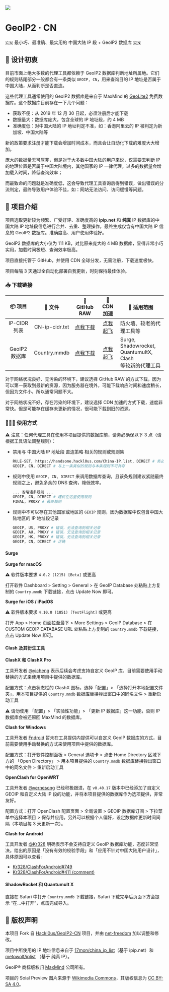 ![](https://i.loli.net/2020/12/10/BW8HVtKTbISrPYv.png)

# GeoIP2 · CN
🇨🇳 最小巧、最准确、最实用的 中国大陆 IP 段 + GeoIP2 数据库 🇨🇳

## 🔖 设计初衷
目前市面上绝大多数的代理工具都依赖于 GeoIP2 数据库判断地址所属地。它们的规则结尾部分一般都会有一条类似 `GEOIP, CN`，用来查询目的 IP 地址是否属于中国大陆，从而判断是否直连。

这些代理工具通常使用的 GeoIP2 数据库是来自于 MaxMind 的 [GeoLite2](https://dev.maxmind.com/geoip/geoip2/geolite2/) 免费数据库。这个数据库目前存在一下几个问题：

* 获取不便：从 2019 年 12 月 30 日起，必须注册后才能下载
* 数据量大：数据库庞大，包含全球的 IP 地址段，约 4 MB
* 准确度低：对中国大陆的 IP 地址判定不准，如：香港阿里云的 IP 被判定为新加坡、中国大陆等

新的政策要求注册才能下载会增加时间成本，而且会让自动化下载的难度大大增加。

庞大的数据量无可厚非，但是对于大多数中国大陆的用户来说，仅需要去判断 IP 的地理位置是否属于中国大陆境内，其他国家的 IP 一律代理。过多的数据量会增加载入时间，降低查询效率；

而最致命的问题就是准确度低，这会导致代理工具查询后得到错误，做出错误的分流判定，最终导致用户体验不佳，如：网站无法访问、访问缓慢等问题。

## 🥳 项目介绍
项目选取更新较为频繁、广受好评、准确度高的 **ipip.net** 和 **纯真** IP 数据库的中国大陆 IP 地址段信息进行合并、去重、整理操作，最终生成仅含有中国大陆 IP 信息的 GeoIP2 数据库。准确度高、用户使用体验好。

GeoIP2 数据库的大小仅为 111 KB，对比原来庞大的 4 MB 数据库，显得非常小巧实用，加载时间极短、查询效率极高。

项目直接托管于 GitHub，并使用 CDN 全球分发，无需注册，下载速度极快。

项目每隔 3 天通过全自动化部署自我更新，时刻保持最佳体验。

### 📥 下载链接
| 📦 项目 | 📃 文件 | 🐙 GitHub RAW | 🚀 CDN 加速 | 🔧 适用范围
|  :--:  |  :--:  |     :--:     |     :--:    | ---- |
| IP-CIDR 列表 | CN-ip-cidr.txt | [点我下载](https://github.com/net-freedom/GeoIP2-CN/raw/release/CN-ip-cidr.txt) | [点我起飞](https://cdn.jsdelivr.net/gh/net-freedom/GeoIP2-CN@release/CN-ip-cidr.txt) | 防火墙、较老的代理工具等 | 
| GeoIP2 数据库 | Country.mmdb | [点我下载](https://github.com/net-freedom/GeoIP2-CN/raw/release/Country.mmdb) | [点我起飞](https://cdn.jsdelivr.net/gh/net-freedom/GeoIP2-CN@release/Country.mmdb) | Surge, Shadowrocket,<br>QuantumultX, Clash<br>等较新的代理工具|

对于网络状况良好、无污染的环境下，建议选择 GitHub RAW 的方式下载，因为可以第一获取到最新的资源，因为服务器在境外，可能下载响应时间和速度稍长，但因为文件小，所以通常问题不大。

对于网络状况不好，存在污染的环境下，建议选择 CDN 加速的方式下载，速度非常快。但是可能存在缓存未更新的情况，很可能下载到旧的资源。

### 🙋🏻‍♂️ 使用方式

⚠️ 注意：任何代理工具在使用本项目提供的数据库前，请务必确保以下 3 点（请根据工具语法调整规则）：
* 禁用与 中国大陆 IP 地址段 直连策略 相关的规则或规则集
    ``` bash
    RULE-SET, https://handsome.hackl0us.com/China-IP.list, DIRECT # 务必禁用或删除
    GEOIP, CN, DIRECT # 与上一条类似的规则与本条规则不可共存
    ```

* 规则中使用 `GEOIP, CN, DIRECT` 来调用数据库查询，且该条规则建议紧随最终规则之上，避免多余的 DNS 查询，降低效率。
    ``` bash
    ... 省略诸多规则 ...
    GEOIP, CN, DIRECT # 建议在这里使用规则
    FINAL, PROXY # 最终规则
    ```

* 规则中不可以存在其他国家或地区的 `GEOIP` 规则，因为数据库中仅包含中国大陆地区的 IP 地址段记录
    ``` bash
    GEOIP, US, PROXY # 错误，无法查询到相关记录
    GEOIP, AU, PROXY # 错误，无法查询到相关记录
    GEOIP, HK, PROXY # 错误，无法查询到相关记录
    GEOIP, CN, DIRECT # 正确
    ```

#### Surge 

**Surge for macOS**

⚠️ 软件版本要求 `4.0.2 (1215) [Beta]` 或更高

打开软件 Dashboard > Setting > General > 在 GeoIP Database 处粘贴上方复制的 `Country.mmdb` 下载链接，点击 Update Now 即可。

**Surge for iOS / iPadOS** 

⚠️ 软件版本要求 `4.10.0 (1851) [TestFlight]` 或更高

打开 App > Home 页面拉至最下 > More Settings > GeoIP Database > 在 CUSTOM GEOIP DATABASE URL 处粘贴上方复制的 `Country.mmdb` 下载链接，点击 Update Now 即可。

#### Clash 及其衍生工具

**ClashX 和 ClashX Pro**

工具开发者 [@yicheng](https://github.com/yichengchen/clashX) 表示后续会考虑支持自定义 GeoIP 库，目前需要使用手动替换的方式来使用项目中提供的数据库。

配置方式：点击状态栏的 ClashX 图标，选择「配置」> 「选择打开本地配置文件夹」，用本项目提供的 `Country.mmdb` 数据库替换弹出窗口中的同名文件 > 重新启动工具

⚠️ 请勿使用 「配置」> 「实验性功能」> 「更新 IP 数据库」这一功能，否则 IP 数据库会被还原回 MaxMind 的数据库。

**Clash for Windows**

工具开发者 [Fndroid](https://github.com/Fndroid/clash_for_windows_pkg) 暂未在工具提供内提供可以自定义 GeoIP 数据库的方式，目前需要使用手动替换的方式来使用项目中提供的数据库。

配置方式：打开软件控制面板 > General 选项卡 > 点击 Home Directory 区域下方的 「Open Directory」 > 用本项目提供的 `Country.mmdb` 数据库替换弹出窗口中的同名文件 > 重新启动工具

**OpenClash for OpenWRT**

工具开发者 [@vernesong](https://github.com/vernesong/OpenClash) 已经积极跟进，在 `v0.40.17` 版本中已经添加了自定义 GEOIP 和自定义大陆 IP 段的功能，并将本项目提供的数据库作为选项提供，非常友好。

配置方式：打开 OpenClash 配置页面 > 全局设置 > GEOIP 数据库订阅 >  下拉菜单中选择本项目 > 保存并应用。另外可以根据个人偏好，设定数据库更新时间间隔（本项目每 3 天更新一次）。

**Clash for Android**

工具开发者 [@Kr328](https://github.com/Kr328/ClashForAndroid) 明确表示不会支持自定义 GeoIP 数据库功能，态度非常坚决。给出的原因是「没有有效的校验手段」和「应用不针对中国大陆用户设计」，具体原因可以查看:

* [Kr328/ClashForAndroid#749](https://github.com/Kr328/ClashForAndroid/issues/749) 
* [Kr328/ClashForAndroid#411 (comment)](https://github.com/Kr328/ClashForAndroid/issues/411#issuecomment-640780469)


#### ShadowRocket 和 Quantumult X
直接在 Safari 中打开 `Country.mmdb` 下载链接，Safari 下载完毕后页面下方会提示 “在...中打开”，点击完成导入。


## 🏅 版权声明

本项目 Fork 自 [Hackl0us/GeoIP2-CN](https://github.com/Hackl0us/GeoIP2-CN) 项目，并由 [net-freedom](https://github.com/net-freedom) 加以调整和修改。

项目中所使用的 IP 地址信息来自于 [17mon/china_ip_list](https://github.com/17mon/china_ip_list)（基于 ipip.net）和 [metowolf/iplist](https://github.com/metowolf/iplist) （基于 纯真 IP）。

GeoIP® 商标版权归 [MaxMind](https://www.maxmind.com/) 公司所有。

项目的 Soial Preview 图片来源于 [Wikimedia Commons](https://commons.wikimedia.org/wiki/File:Chinese_Dragon.svg)，其版权信息为 [CC BY-SA 4.0](https://creativecommons.org/licenses/by-sa/4.0/)。
